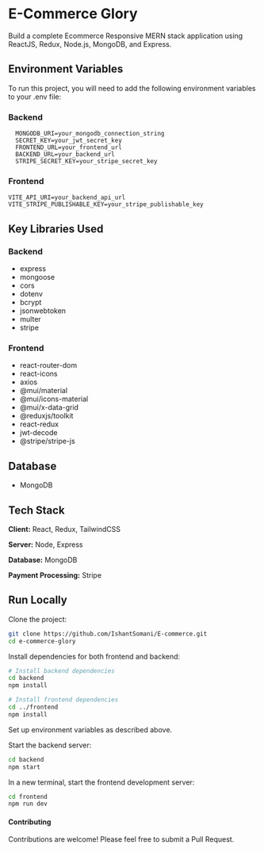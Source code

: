 
# E-Commerce Glory

Build a complete Ecommerce Responsive MERN stack application using ReactJS, Redux, Node.js, MongoDB, and Express.

## Environment Variables

To run this project, you will need to add the following environment variables to your .env file:

### Backend
      MONGODB_URI=your_mongodb_connection_string      
      SECRET_KEY=your_jwt_secret_key 
      FRONTEND_URL=your_frontend_url 
      BACKEND_URL=your_backend_url 
      STRIPE_SECRET_KEY=your_stripe_secret_key

### Frontend
    VITE_API_URI=your_backend_api_url
    VITE_STRIPE_PUBLISHABLE_KEY=your_stripe_publishable_key


## Key Libraries Used

### Backend
- express
- mongoose
- cors
- dotenv
- bcrypt
- jsonwebtoken
- multer
- stripe

### Frontend
- react-router-dom
- react-icons
- axios
- @mui/material
- @mui/icons-material
- @mui/x-data-grid
- @reduxjs/toolkit
- react-redux
- jwt-decode
- @stripe/stripe-js

## Database
- MongoDB

## Tech Stack

**Client:** React, Redux, TailwindCSS

**Server:** Node, Express

**Database:** MongoDB

**Payment Processing:** Stripe



## Run Locally

Clone the project:

```bash
git clone https://github.com/IshantSomani/E-commerce.git
cd e-commerce-glory
```

Install dependencies for both frontend and backend:

```bash
# Install backend dependencies
cd backend
npm install

# Install frontend dependencies
cd ../frontend
npm install
```
Set up environment variables as described above.

Start the backend server:
```bash
cd backend
npm start
```

In a new terminal, start the frontend development server:

```bash
cd frontend
npm run dev
```

#### Contributing
Contributions are welcome! Please feel free to submit a Pull Request.